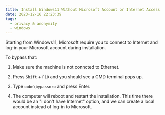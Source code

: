 ```yaml
---
title: Install Windows11 Without Microsoft Account or Internet Access
date: 2023-12-16 22:23:39
tags:
  - privacy & anonymity
  - windows
---
```


Starting from Windows11, Microsoft require you to connect to Internet and log-in your Microsoft account during installation.

To bypass that:

1. Make sure the machine is not conncted to Ethernet.

2. Press `Shift` + `F10` and you should see a CMD terminal pops up.

3. Type `oobe\bypassnro` and press Enter.

4. The computer will reboot and restart the installation. This time there would be an "I don't have Internet" option, and we can create a local account instead of log-in to Microsoft.

